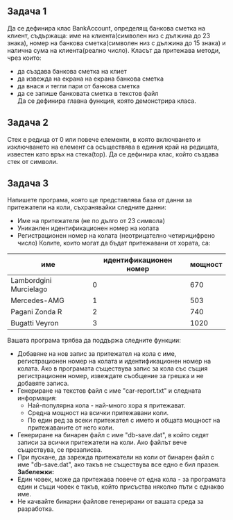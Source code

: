 ## Задача 1
Да се дефинира клас BankAccount, определящ банкова сметка на клиент, съдържаща: име на клиента(символен низ с дължина до 23 знака), 
номер на банкова сметка(символен низ с дължина до 15 знака) и налична сума на клиента(реално число). Класът да притежава методи, чрез които:
- да създава банкова сметка на клиет
- да извежда на екрана на екрана банкова сметка
- да внася и тегли пари от банкова сметка
- да се запише банковата сметка в текстов файл <br/>
Да  се дефинира главна функция, която демонстрира класа.

## Задача 2
Стек е редица от 0 или повече елементи, в която включването и изключването на елемент са 
осъществява в единия край на редицата, известен като връх на стека(top).
Да се дефинира клас, който създава стек от символи.

## Задача 3
Напишете програма, която ще представлява база от данни за
притежатели на коли, съхранявайки следните данни:
- Име на притежателя (не по дълго от 23 символа)
- Униканлен идентификационен номер на колата
- Регистрационен номер на колата (неотрицателно четирицифрено число)
Колите, които могат да бъдат притежавани от хората, са:

| име                    | идентификационен номер | мощност |
| ---------------------- | ---------------------- | ------- |
| Lambordgini Murcielago | 0                      | 670     |
| Mercedes-AMG           | 1                      | 503     |
| Pagani Zonda R         | 2                      | 740     |
| Bugatti Veyron         | 3                      | 1020    |

Вашата програма трябва да поддържа следните функции:
- Добавяне на нов запис за притежател на кола с име, регистрационен номер на
колата и идентификационен номер на колата. Ако в програмата съществува
запис за кола със същия регистрационен номер, извеждате съобщение за
грешка и не добавяте записа.
- Генериране на текстов файл с име "car-report.txt" и следната информация:
  - Най-популярна кола - най-много хора я притежават.
  - Средна мощност на всички притежавани коли.
  - По един ред за всеки притежател с името и общата мощност на
притежаваните от него коли.
- Генериране на бинарен файл с име "db-save.dat", в който седят записи за
всички притежатели на коли. Ако файлът вече съществува, се презаписва.
- При пускане, да зарежда притежатели на коли от бинарен файл с име
"db-save.dat", ако такъв не съществува все едно е бил празен.<br/>
**Забележки:**
- Един човек, може да притежава повече от една кола - за програмата един и
същи човек е такъв, който присъства няколко пъти с еднакво име.
- Не качвайте бинарни файлове генерирани от вашата среда за разработка.

